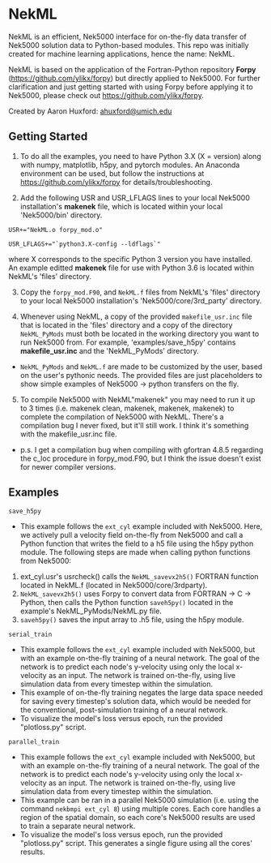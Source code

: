 # NekML

NekML is an efficient, Nek5000 interface for on-the-fly data transfer of Nek5000 solution data to Python-based modules. This repo was initially created for machine learning applications, hence the name: NekML. 

NekML is based on the application of the Fortran-Python repository **Forpy** (https://github.com/ylikx/forpy) but directly applied to Nek5000. For further clarification and just getting started with using Forpy before applying it to Nek5000, please check out https://github.com/ylikx/forpy.

Created by Aaron Huxford: ahuxford@umich.edu

## Getting Started

1. To do all the examples, you need to have Python 3.X (X = version) along with numpy, matplotlib, h5py, and pytorch modules. An Anaconda environment can be used, but follow the instructions at https://github.com/ylikx/forpy for details/troubleshooting.

2. Add the following USR and USR_LFLAGS lines to your local Nek5000 installation's **makenek** file, which is located within your local 'Nek5000/bin' directory.
```
USR+="NekML.o forpy_mod.o"

USR_LFLAGS+="`python3.X-config --ldflags`"
```
where X corresponds to the specific Python 3 version you have installed. An example editted **makenek** file for use with Python 3.6 is located within NekML's 'files' directory.

3. Copy the `forpy_mod.F90`, and `NekML.f` files from NekML's 'files' directory to your local Nek5000 installation's 'Nek5000/core/3rd_party' directory.

4. Whenever using NekML, a copy of the provided `makefile_usr.inc` file that is located in the 'files' directory and a copy of the directory `NekML_PyMods` must both be located in the working directory you want to run Nek5000 from. For example, 'examples/save_h5py' contains **makefile_usr.inc** and the 'NekML_PyMods' directory.

- `NekML_PyMods` and `NekML.f` are made to be customized by the user, based on the user's pythonic needs. The provided files are just placeholders to show simple examples of Nek5000 -> python transfers on the fly.

5. To compile Nek5000 with NekML"makenek" you may need to run it up to 3 times (i.e. makenek clean, makenek, makenek, makenek) to complete the compilation of Nek5000 with NekML. There's a compilation bug I never fixed, but it'll still work. I think it's something with the makefile_usr.inc file.

- p.s. I get a compilation bug when compiling with gfortran 4.8.5 regarding the c_loc procedure in forpy_mod.F90, but I think the issue doesn't exist for newer compiler versions.

## Examples

`save_h5py`
- This example follows the `ext_cyl` example included with Nek5000. Here, we actively pull a velocity field on-the-fly from Nek5000 and call a Python function that writes the field to a h5 file using the h5py python module. The following steps are made when calling python functions from Nek5000:

1) ext_cyl.usr's usrcheck() calls the `NekML_savevx2h5()` FORTRAN function located in NekML.f (located in Nek5000/core/3rdparty).
2) `NekML_savevx2h5()` uses Forpy to convert data from FORTRAN -> C -> Python, then calls the Python function `saveh5py()` located in the example's NekML_PyMods/NekML.py file.
3) `saveh5py()` saves the input array to .h5 file, using the h5py module.

`serial_train`
- This example follows the `ext_cyl` example included with Nek5000, but with an example on-the-fly training of a neural network. The goal of the network is to predict each node's y-velocity using only the local x-velocity as an input. The network is trained on-the-fly, using live simulation data from every timestep within the simulation.
- This example of on-the-fly training negates the large data space needed for saving every timestep's solution data, which would be needed for the conventional, post-simulation training of a neural network. 
- To visualize the model's loss versus epoch, run the provided "plotloss.py" script.

`parallel_train`
- This example follows the `ext_cyl` example included with Nek5000, but with an example on-the-fly training of a neural network. The goal of the network is to predict each node's y-velocity using only the local x-velocity as an input. The network is trained on-the-fly, using live simulation data from every timestep within the simulation.
- This example can be ran in a parallel Nek5000 simulation (i.e. using the command `nekbmpi ext_cyl 8`) using multiple cores. Each core handles a region of the spatial domain, so each core's Nek5000 results are used to train a separate neural network.
- To visualize the model's loss versus epoch, run the provided "plotloss.py" script. This generates a single figure using all the cores' results.
